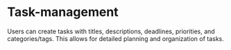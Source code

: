 # Task-management
Users can create tasks with titles, descriptions, deadlines, priorities, and categories/tags. This allows for detailed planning and organization of tasks.
